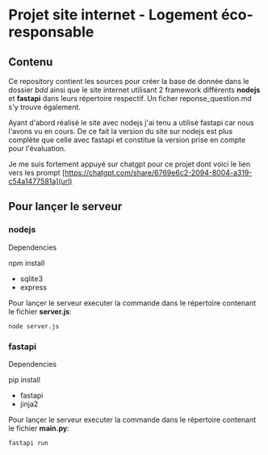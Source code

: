 # Projet site internet - Logement éco-responsable

## Contenu

Ce repository contient les sources pour créer la base de donnée dans le dossier *bdd* ainsi que le site internet utilisant 2 framework différents **nodejs** et **fastapi** dans leurs répertoire respectif. Un ficher reponse_question.md s'y trouve également.

Ayant d'abord réalisé le site avec nodejs j'ai tenu a utilisé fastapi car nous l'avons vu en cours. De ce fait la version du site sur nodejs est plus complète que celle avec fastapi et constitue la version prise en compte pour l'évaluation.

Je me suis fortement appuyé sur chatgpt pour ce projet dont voici le lien vers les prompt 
[https://chatgpt.com/share/6769e6c2-2094-8004-a319-c54a1477581a](url)


## Pour lançer le serveur 

### nodejs

Dependencies

npm install 
- sqlite3
- express

Pour lançer le serveur executer la commande dans le répertoire contenant le fichier **server.js**:
```
node server.js
```

### fastapi

Dependencies

pip install 
- fastapi
- jinja2


Pour lançer le serveur executer la commande dans le répertoire contenant le fichier **main.py**:
```
fastapi run
```

